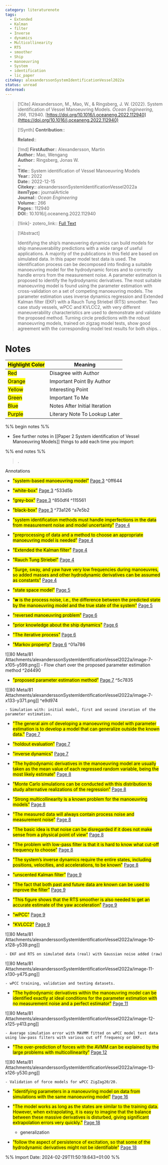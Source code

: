 ```yaml
---
category: literaturenote
tags:
  - Extended
  - Kalman
  - filter
  - Inverse
  - dynamics
  - Multicollinearity
  - RTS
  - smoother
  - Ship
  - manoeuvring
  - System
  - identification
  - lic_paper
citekey: alexanderssonSystemIdentificationVessel2022a
status: unread
dateread:
---
```


> [!Cite]
> Alexandersson, M., Mao, W., & Ringsberg, J. W. (2022). System identification of Vessel Manoeuvring Models. _Ocean Engineering_, _266_, 112940. [https://doi.org/10.1016/j.oceaneng.2022.112940](https://doi.org/10.1016/j.oceaneng.2022.112940)

>[!Synth]
>**Contribution**:: 
>
>**Related**:: 
>

>[!md]
> **FirstAuthor**:: Alexandersson, Martin  
> **Author**:: Mao, Wengang  
> **Author**:: Ringsberg, Jonas W.  
~    
> **Title**:: System identification of Vessel Manoeuvring Models  
> **Year**:: 2022  
> **Date**:: 2022-12-15  
> **Citekey**:: alexanderssonSystemIdentificationVessel2022a  
> **itemType**:: journalArticle  
> **Journal**:: *Ocean Engineering*  
> **Volume**:: 266   
> **Pages**:: 112940  
> **DOI**:: 10.1016/j.oceaneng.2022.112940    

> [!link]-
> zotero_link:: [Full Text](zotero://select/library/items/AHWM4AXI)


> [!Abstract]
>
> Identifying the ship’s maneuvering dynamics can build models for ship maneuverability predictions with a wide range of useful applications. A majority of the publications in this field are based on simulated data. In this paper model test data is used. The identification process can be decomposed into finding a suitable manoeuvring model for the hydrodynamic forces and to correctly handle errors from the measurement noise. A parameter estimation is proposed to identify the hydrodynamic derivatives. The most suitable manoeuvring model is found using the parameter estimation with cross-validation on a set of competing manoeuvring models. The parameter estimation uses inverse dynamics regression and Extended Kalman filter (EKF) with a Rauch Tung Striebel (RTS) smoother. Two case study vessels, wPCC and KVLCC2, with very different maneuverability characteristics are used to demonstrate and validate the proposed method. Turning circle predictions with the robust manoeuvring models, trained on zigzag model tests, show good agreement with the corresponding model test results for both ships.
>.
> 
# Notes

| <mark class="hltr-grey">Highlight Color</mark> | Meaning                       |
| ---------------------------------------------- | ----------------------------- |
| <mark class="hltr-red">Red</mark>              | Disagree with Author          |
| <mark class="hltr-orange">Orange</mark>        | Important Point By Author     |
| <mark class="hltr-yellow">Yellow</mark>        | Interesting Point             |
| <mark class="hltr-green">Green</mark>          | Important To Me               |
| <mark class="hltr-blue">Blue</mark>            | Notes After Initial Iteration |
| <mark class="hltr-purple">Purple</mark>        | Literary Note To Lookup Later |

%% begin notes %%
- See further notes in [[Paper 2 System identification of Vessel Manoeuvring Models]]
things to add each time you import:

%% end notes %%

>.
 
 Annotations
- <mark class="hltr-yellow">"system-based manoeuvring model”</mark> [Page 3](zotero://open-pdf/library/items/AHWM4AXI?page=3&annotation=AHKWLJWW) 
 ^0ff644
- <mark class="hltr-green">"white-box”</mark> [Page 3](zotero://open-pdf/library/items/AHWM4AXI?page=3&annotation=D55J35E4) 
 ^533d5b
- <mark class="hltr-green">"grey-box”</mark> [Page 3](zotero://open-pdf/library/items/AHWM4AXI?page=3&annotation=2LA7WA3I) 
 ^850df4  ^115561
- <mark class="hltr-green">"black-box”</mark> [Page 3](zotero://open-pdf/library/items/AHWM4AXI?page=3&annotation=4TZ28CDZ) 
 ^73a126  ^a7e5b2
- <mark class="hltr-green">"system identification methods must handle imperfections in the data from measurement noise and model uncertainty”</mark> [Page 4](zotero://open-pdf/library/items/AHWM4AXI?page=4&annotation=265CU5FV) 
 
- <mark class="hltr-green">"preprocessing of data and a method to choose an appropriate manoeuvring model is needed”</mark> [Page 4](zotero://open-pdf/library/items/AHWM4AXI?page=4&annotation=UHGNRAEM) 
 
- <mark class="hltr-yellow">"Extended the Kalman filter”</mark> [Page 4](zotero://open-pdf/library/items/AHWM4AXI?page=4&annotation=QZSLNDGL) 
 
- <mark class="hltr-yellow">"Rauch Tung Striebel”</mark> [Page 4](zotero://open-pdf/library/items/AHWM4AXI?page=4&annotation=3XDZXBRB) 
 
- <mark class="hltr-yellow">"Surge, sway, and yaw have very low frequencies during manoeuvres, so added masses and other hydrodynamic derivatives can be assumed as constants”</mark> [Page 4](zotero://open-pdf/library/items/AHWM4AXI?page=4&annotation=AK6ZD2JH) 
 
- <mark class="hltr-yellow">"state space model”</mark> [Page 5](zotero://open-pdf/library/items/AHWM4AXI?page=5&annotation=A2EF65I2) 
 
- <mark class="hltr-yellow">"𝐰 is the process noise, i.e., the difference between the predicted state by the manoeuvring model and the true state of the system”</mark> [Page 5](zotero://open-pdf/library/items/AHWM4AXI?page=5&annotation=3SM4F88T) 
 
- <mark class="hltr-yellow">"reversed manoeuvring problem”</mark> [Page 6](zotero://open-pdf/library/items/AHWM4AXI?page=6&annotation=ZM7W73UK) 
 
- <mark class="hltr-green">"prior knowledge about the ship dynamics”</mark> [Page 6](zotero://open-pdf/library/items/AHWM4AXI?page=6&annotation=C5T8UR79) 
 
- <mark class="hltr-yellow">"The iterative process”</mark> [Page 6](zotero://open-pdf/library/items/AHWM4AXI?page=6&annotation=WFQY82YT) 
 
- <mark class="hltr-yellow">"Markov property”</mark> [Page 6](zotero://open-pdf/library/items/AHWM4AXI?page=6&annotation=2YWVVB5I)  ^01a786
 
![[80 Meta/81 Attachments/alexanderssonSystemIdentificationVessel2022a/image-7-x105-y599.png]] 
	- Flow chart over the proposed parameter estimation method  ^2d4490




- <mark class="hltr-yellow">"proposed parameter estimation method”</mark> [Page 7](zotero://open-pdf/library/items/AHWM4AXI?page=7&annotation=ILMFQ2RV) 
^5c7835
 
![[80 Meta/81 Attachments/alexanderssonSystemIdentificationVessel2022a/image-7-x133-y371.png]]  ^e9d974
 
	- Simulation with: initial model, first and second iteration of the parameter estimation. 
 
- <mark class="hltr-green">"The general aim of developing a manoeuvring model with parameter estimation is to develop a model that can generalize outside the known data.”</mark> [Page 7](zotero://open-pdf/library/items/AHWM4AXI?page=7&annotation=3KDVCPFC) 
 
- <mark class="hltr-yellow">"holdout evaluation”</mark> [Page 7](zotero://open-pdf/library/items/AHWM4AXI?page=7&annotation=QDWVH2DA) 
 
- <mark class="hltr-green">"inverse dynamics”</mark> [Page 7](zotero://open-pdf/library/items/AHWM4AXI?page=7&annotation=6GFHSMWZ) 
 
- <mark class="hltr-yellow">"The hydrodynamic derivatives in the manoeuvring model are usually taken as the mean value of each regressed random variable, being the most likely estimate”</mark> [Page 8](zotero://open-pdf/library/items/AHWM4AXI?page=8&annotation=UGA33PTY) 
 
- <mark class="hltr-yellow">"Monte Carlo simulations can be conducted with this distribution to study alternative realizations of the regression”</mark> [Page 8](zotero://open-pdf/library/items/AHWM4AXI?page=8&annotation=KPPI5HJD) 
 
- <mark class="hltr-green">"Strong multicollinearity is a known problem for the manoeuvring models”</mark> [Page 8](zotero://open-pdf/library/items/AHWM4AXI?page=8&annotation=UBWEW2WP) 
 
- <mark class="hltr-green">"The measured data will always contain process noise and measurement noise”</mark> [Page 8](zotero://open-pdf/library/items/AHWM4AXI?page=8&annotation=T26F87QI) 
 
- <mark class="hltr-green">"The basic idea is that noise can be disregarded if it does not make sense from a physical point of view”</mark> [Page 8](zotero://open-pdf/library/items/AHWM4AXI?page=8&annotation=GKDPAN7Z) 
 
- <mark class="hltr-green">"The problem with low-pass filter is that it is hard to know what cut-off frequency to choose”</mark> [Page 8](zotero://open-pdf/library/items/AHWM4AXI?page=8&annotation=JSPQLNF9) 
 
- <mark class="hltr-green">"The system’s inverse dynamics require the entire states, including positions, velocities, and accelerations, to be known”</mark> [Page 8](zotero://open-pdf/library/items/AHWM4AXI?page=8&annotation=8AIEV3JL) 
 
- <mark class="hltr-yellow">"unscented Kalman filter”</mark> [Page 9](zotero://open-pdf/library/items/AHWM4AXI?page=9&annotation=EYH3LPGY) 
 
- <mark class="hltr-green">"The fact that both past and future data are known can be used to improve the filter”</mark> [Page 9](zotero://open-pdf/library/items/AHWM4AXI?page=9&annotation=ERU86LRM) 
 
- <mark class="hltr-green">"This figure shows that the RTS smoother is also needed to get an accurate estimate of the yaw acceleration”</mark> [Page 9](zotero://open-pdf/library/items/AHWM4AXI?page=9&annotation=FA4IHDAS) 
 
- <mark class="hltr-yellow">"wPCC”</mark> [Page 9](zotero://open-pdf/library/items/AHWM4AXI?page=9&annotation=SYUVIYCL) 
 
- <mark class="hltr-yellow">"KVLCC2”</mark> [Page 9](zotero://open-pdf/library/items/AHWM4AXI?page=9&annotation=BGA4XCGW) 
 
![[80 Meta/81 Attachments/alexanderssonSystemIdentificationVessel2022a/image-10-x128-y539.png]] 
 
	- EKF and RTS on simulated data (real) with Gaussian noise added (raw) 
 
![[80 Meta/81 Attachments/alexanderssonSystemIdentificationVessel2022a/image-11-x130-y475.png]] 
 
	- wPCC training, validation and testing datasets. 
 
- <mark class="hltr-green">"The hydrodynamic derivatives within the manoeuvring model can be identified exactly at ideal conditions for the parameter estimation with no measurement noise and a perfect estimator”</mark> [Page 11](zotero://open-pdf/library/items/AHWM4AXI?page=11&annotation=ISLGC59S) 
 
![[80 Meta/81 Attachments/alexanderssonSystemIdentificationVessel2022a/image-12-x125-y413.png]] 
 
	- Average simulation error with MAVMM fitted on wPCC model test data using low-pass filters with various cut off frequency or EKF. 
 
- <mark class="hltr-green">"The over-prediction of forces with the AVMM can be explained by the large problems with multicollinearity”</mark> [Page 12](zotero://open-pdf/library/items/AHWM4AXI?page=12&annotation=7F9I54MJ) 
 
![[80 Meta/81 Attachments/alexanderssonSystemIdentificationVessel2022a/image-13-x126-y530.png]] 
 
	- Validation of force models for wPCC ZigZag20/20. 
 
- <mark class="hltr-green">"identifying parameters in a manoeuvring model on data from simulations with the same manoeuvring model”</mark> [Page 16](zotero://open-pdf/library/items/AHWM4AXI?page=16&annotation=LFJDUM7R) 
 
- <mark class="hltr-green">"The model works as long as the states are similar to the training data. However, when extrapolating, it is easy to imagine that the balance between these massive derivatives is disturbed, giving significant extrapolation errors very quickly.”</mark> [Page 18](zotero://open-pdf/library/items/AHWM4AXI?page=18&annotation=EXC6HB44) 
 
	- generalization 
 
- <mark class="hltr-yellow">"follow the aspect of persistence of excitation, so that some of the hydrodynamic derivatives might not be identifiable”</mark> [Page 18](zotero://open-pdf/library/items/AHWM4AXI?page=18&annotation=JKVK93ZS) 
 


%% Import Date: 2024-02-29T11:50:19.643+01:00 %%
